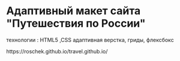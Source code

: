 <h1>Адаптивный макет сайта "Путешествия по России"</h1>
<p>технологии : HTML5 ,CSS адаптивная верстка, гриды, флексбокс<p>
<p>https://roschek.github.io/travel.github.io/</p>
